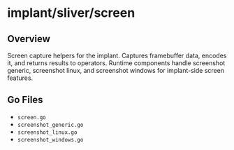 # implant/sliver/screen

## Overview

Screen capture helpers for the implant. Captures framebuffer data, encodes it, and returns results to operators. Runtime components handle screenshot generic, screenshot linux, and screenshot windows for implant-side screen features.

## Go Files

- `screen.go`
- `screenshot_generic.go`
- `screenshot_linux.go`
- `screenshot_windows.go`
